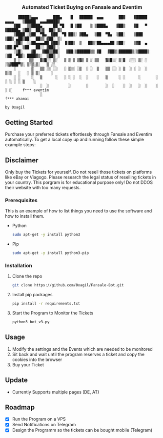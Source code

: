 <!-- PROJECT LOGO -->
<br />
    <h3 align="center"> Automated Ticket Buying on Fansale and Eventim </h3>
</div>

          █████▒▄▄▄       ███▄    █   ██████  ▄▄▄       ██▓    ▓█████     ▄▄▄▄    ▒█████  ▄▄▄█████▓
        ▓██   ▒▒████▄     ██ ▀█   █ ▒██    ▒ ▒████▄    ▓██▒    ▓█   ▀    ▓█████▄ ▒██▒  ██▒▓  ██▒ ▓▒
        ▒████ ░▒██  ▀█▄  ▓██  ▀█ ██▒░ ▓██▄   ▒██  ▀█▄  ▒██░    ▒███      ▒██▒ ▄██▒██░  ██▒▒ ▓██░ ▒░
        ░▓█▒  ░░██▄▄▄▄██ ▓██▒  ▐▌██▒  ▒   ██▒░██▄▄▄▄██ ▒██░    ▒▓█  ▄    ▒██░█▀  ▒██   ██░░ ▓██▓ ░ 
        ░▒█░    ▓█   ▓██▒▒██░   ▓██░▒██████▒▒ ▓█   ▓██▒░██████▒░▒████▒   ░▓█  ▀█▓░ ████▓▒░  ▒██▒ ░ 
        ▒ ░    ▒▒   ▓▒█░░ ▒░   ▒ ▒ ▒ ▒▓▒ ▒ ░ ▒▒   ▓▒█░░ ▒░▓  ░░░ ▒░ ░   ░▒▓███▀▒░ ▒░▒░▒░   ▒ ░░   
        ░       ▒   ▒▒ ░░ ░░   ░ ▒░░ ░▒  ░ ░  ▒   ▒▒ ░░ ░ ▒  ░ ░ ░  ░   ▒░▒   ░   ░ ▒ ▒░     ░    
        ░ ░     ░   ▒      ░   ░ ░ ░  ░  ░    ░   ▒     ░ ░      ░       ░    ░ ░ ░ ░ ▒    ░      
                    ░  ░         ░       ░        ░  ░    ░  ░   ░  ░    ░          ░ ░     f*** eventim
                    ░                                                                       f*** akamai
                                                                                by 0xagil
## Getting Started

Purchase your preferred tickets effortlessly through Fansale and Eventim automatically.
To get a local copy up and running follow these simple example steps:

## Disclaimer
Only buy the Tickets for yourself. 
Do not resell those tickets on platforms like eBay or Viagogo.
Please research the legal status of reselling tickets in your country.
This porgram is for educational purpose only!
Do not DDOS their website with too many requests.

### Prerequisites

This is an example of how to list things you need to use the software and how to install them.
* Python
  ```sh
  sudo apt-get -y install python3
  ```
* Pip
  ```sh
  sudo apt-get -y install python3-pip
  ```

### Installation

1. Clone the repo
   ```sh
   git clone https://github.com/0xagil/Fansale-Bot.git
   ```
2. Install pip packages
   ```sh
   pip install -r requirements.txt
   ```
3. Start the Program to Monitor the Tickets
   ```sh
   python3 bot_v3.py
   ```

<!-- USAGE EXAMPLES -->
## Usage

1. Modify the settings and the Events which are needed to be monitored
2. Sit back and wait until the program reserves a ticket and copy the cookies into the browser
3. Buy your Ticket

## Update
- Currently Supports multiple pages (DE, AT)

<!-- ROADMAP -->
## Roadmap

- [X] Run the Program on a VPS
- [X] Send Notifications on Telegram
- [X] Design the Programm so the tickets can be bought mobile (Telegram)
